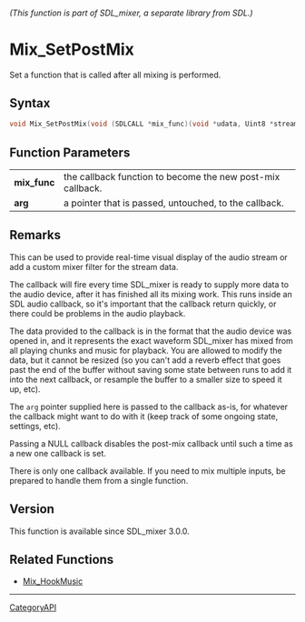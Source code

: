 ###### (This function is part of SDL_mixer, a separate library from SDL.)
# Mix_SetPostMix

Set a function that is called after all mixing is performed.

## Syntax

```c
void Mix_SetPostMix(void (SDLCALL *mix_func)(void *udata, Uint8 *stream, int len), void *arg);

```

## Function Parameters

|                  |                                                            |
| ---------------- | ---------------------------------------------------------- |
| **mix_func**     | the callback function to become the new post-mix callback. |
| **arg**          | a pointer that is passed, untouched, to the callback.      |

## Remarks

This can be used to provide real-time visual display of the audio stream or
add a custom mixer filter for the stream data.

The callback will fire every time SDL_mixer is ready to supply more data to
the audio device, after it has finished all its mixing work. This runs
inside an SDL audio callback, so it's important that the callback return
quickly, or there could be problems in the audio playback.

The data provided to the callback is in the format that the audio device
was opened in, and it represents the exact waveform SDL_mixer has mixed
from all playing chunks and music for playback. You are allowed to modify
the data, but it cannot be resized (so you can't add a reverb effect that
goes past the end of the buffer without saving some state between runs to
add it into the next callback, or resample the buffer to a smaller size to
speed it up, etc).

The `arg` pointer supplied here is passed to the callback as-is, for
whatever the callback might want to do with it (keep track of some ongoing
state, settings, etc).

Passing a NULL callback disables the post-mix callback until such a time as
a new one callback is set.

There is only one callback available. If you need to mix multiple inputs,
be prepared to handle them from a single function.

## Version

This function is available since SDL_mixer 3.0.0.

## Related Functions

* [Mix_HookMusic](Mix_HookMusic.md)

----
[CategoryAPI](CategoryAPI.md)

